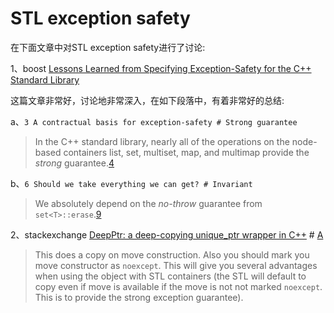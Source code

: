 # STL exception safety

在下面文章中对STL exception safety进行了讨论:

1、boost [Lessons Learned from Specifying Exception-Safety for the C++ Standard Library](https://www.boost.org/community/exception_safety.html)

这篇文章非常好，讨论地非常深入，在如下段落中，有着非常好的总结:

a、`3 A contractual basis for exception-safety # Strong guarantee` 

>  In the C++ standard library, nearly all of the operations on the node-based containers list, set, multiset, map, and multimap provide the *strong* guarantee.[4](https://www.boost.org/community/exception_safety.html#footnote4)

b、`6 Should we take everything we can get? # Invariant` 

> We absolutely depend on the *no-throw* guarantee from `set<T>::erase`.[9](https://www.boost.org/community/exception_safety.html#footnote9)

2、stackexchange [DeepPtr: a deep-copying unique_ptr wrapper in C++](https://codereview.stackexchange.com/questions/103744/deepptr-a-deep-copying-unique-ptr-wrapper-in-c) # [A](https://codereview.stackexchange.com/a/103792)

> This does a copy on move construction. Also you should mark you move constructor as `noexcept`. This will give you several advantages when using the object with STL containers (the STL will default to copy even if move is available if the move is not not marked `noexcept`. This is to provide the strong exception guarantee).